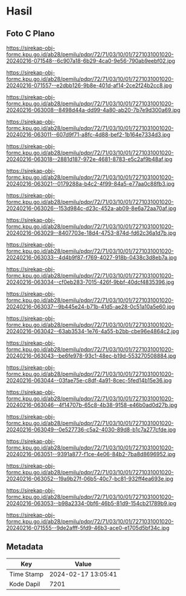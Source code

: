 # Hasil

## Foto C Plano

https://sirekap-obj-formc.kpu.go.id/ab28/pemilu/pdpr/72/71/03/10/01/7271031001020-20240216-071548--6c907a18-6b29-4ca0-9e56-790ab9eebf02.jpg

https://sirekap-obj-formc.kpu.go.id/ab28/pemilu/pdpr/72/71/03/10/01/7271031001020-20240216-071557--e2dbb126-9b8e-401d-af14-2ce2f24b2cc8.jpg

https://sirekap-obj-formc.kpu.go.id/ab28/pemilu/pdpr/72/71/03/10/01/7271031001020-20240216-063008--8498d44a-dd99-4a80-ab20-7b7e9d300a69.jpg

https://sirekap-obj-formc.kpu.go.id/ab28/pemilu/pdpr/72/71/03/10/01/7271031001020-20240216-063011--607d9f71-a8fc-4d88-bef2-1b164e7334d3.jpg

https://sirekap-obj-formc.kpu.go.id/ab28/pemilu/pdpr/72/71/03/10/01/7271031001020-20240216-063018--2881d187-972e-4681-8783-e5c2af9b48af.jpg

https://sirekap-obj-formc.kpu.go.id/ab28/pemilu/pdpr/72/71/03/10/01/7271031001020-20240216-063021--0179288a-b4c2-4f99-84a5-e77aa0c88fb3.jpg

https://sirekap-obj-formc.kpu.go.id/ab28/pemilu/pdpr/72/71/03/10/01/7271031001020-20240216-063026--153d984c-d23c-452a-ab09-8e6a72aa70af.jpg

https://sirekap-obj-formc.kpu.go.id/ab28/pemilu/pdpr/72/71/03/10/01/7271031001020-20240216-063029--8407703e-18d4-4753-874d-fd62c36a1d7b.jpg

https://sirekap-obj-formc.kpu.go.id/ab28/pemilu/pdpr/72/71/03/10/01/7271031001020-20240216-063033--4d4b9f87-f769-4027-918b-0438c3d8eb7a.jpg

https://sirekap-obj-formc.kpu.go.id/ab28/pemilu/pdpr/72/71/03/10/01/7271031001020-20240216-063034--cf0eb283-7015-426f-9bbf-40dcf4835396.jpg

https://sirekap-obj-formc.kpu.go.id/ab28/pemilu/pdpr/72/71/03/10/01/7271031001020-20240216-063037--9b445e24-b71b-41d5-ae28-0c51a10a5e60.jpg

https://sirekap-obj-formc.kpu.go.id/ab28/pemilu/pdpr/72/71/03/10/01/7271031001020-20240216-063042--63ab3534-1e76-4a55-b2bb-cbe96e4864c2.jpg

https://sirekap-obj-formc.kpu.go.id/ab28/pemilu/pdpr/72/71/03/10/01/7271031001020-20240216-063043--be6fe978-93c1-48ec-b19d-553270508884.jpg

https://sirekap-obj-formc.kpu.go.id/ab28/pemilu/pdpr/72/71/03/10/01/7271031001020-20240216-063044--03fae75e-c8df-4a91-8cec-5fed14b15e36.jpg

https://sirekap-obj-formc.kpu.go.id/ab28/pemilu/pdpr/72/71/03/10/01/7271031001020-20240216-063046--4f14707b-65c8-4b38-9158-e46b0ad0d27b.jpg

https://sirekap-obj-formc.kpu.go.id/ab28/pemilu/pdpr/72/71/03/10/01/7271031001020-20240216-063049--0e527736-c5a2-4030-89d8-b1c7a277cfde.jpg

https://sirekap-obj-formc.kpu.go.id/ab28/pemilu/pdpr/72/71/03/10/01/7271031001020-20240216-063051--9391a877-f1ce-4e06-84b2-7ba8d8696952.jpg

https://sirekap-obj-formc.kpu.go.id/ab28/pemilu/pdpr/72/71/03/10/01/7271031001020-20240216-063052--19a9b27f-06b5-40c7-bc81-932ff4ea693e.jpg

https://sirekap-obj-formc.kpu.go.id/ab28/pemilu/pdpr/72/71/03/10/01/7271031001020-20240216-063053--b98a2334-0bf6-46b5-81d9-154cb21789b9.jpg

https://sirekap-obj-formc.kpu.go.id/ab28/pemilu/pdpr/72/71/03/10/01/7271031001020-20240216-071555--9de2afff-5fd9-46b3-ace0-e1705d5bf34c.jpg


## Metadata

| Key        | Value               |
| ---------- | ------------------- |
| Time Stamp | 2024-02-17 13:05:41 |
| Kode Dapil | 7201                |



